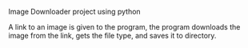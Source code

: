 Image Downloader project using python

A link to an image is given to the program, the program downloads the image
from the link, gets the file type, and saves it to
directory.